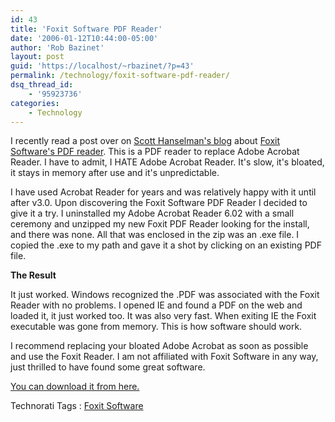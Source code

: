 ```yaml
---
id: 43
title: 'Foxit Software PDF Reader'
date: '2006-01-12T10:44:00-05:00'
author: 'Rob Bazinet'
layout: post
guid: 'https://localhost/~rbazinet/?p=43'
permalink: /technology/foxit-software-pdf-reader/
dsq_thread_id:
    - '95923736'
categories:
    - Technology
---
```


I recently read a post over on [Scott Hanselman's blog](https://www.hanselman.com/blog/TheEndOfAdobeAcrobatThankYouFoxit.aspx) about [Foxit Software's PDF reader](https://www.foxitsoftware.com/default.htm). This is a PDF reader to replace Adobe Acrobat Reader. I have to admit, I HATE Adobe Acrobat Reader. It's slow, it's bloated, it stays in memory after use and it's unpredictable.

I have used Acrobat Reader for years and was relatively happy with it until after v3.0. Upon discovering the Foxit Software PDF Reader I decided to give it a try. I uninstalled my Adobe Acrobat Reader 6.02 with a small ceremony and unzipped my new Foxit PDF Reader looking for the install, and there was none. All that was enclosed in the zip was an .exe file. I copied the .exe to my path and gave it a shot by clicking on an existing PDF file.

**The Result**

It just worked. Windows recognized the .PDF was associated with the Foxit Reader with no problems. I opened IE and found a PDF on the web and loaded it, it just worked too. It was also very fast. When exiting IE the Foxit executable was gone from memory. This is how software should work.

I recommend replacing your bloated Adobe Acrobat as soon as possible and use the Foxit Reader. I am not affiliated with Foxit Software in any way, just thrilled to have found some great software.

[You can download it from here.](https://www.foxitsoftware.com/foxitreader/foxitreader_setup.exe)

Technorati Tags : [Foxit Software](<https://technorati.com/tag/Foxit Softwarwe>)